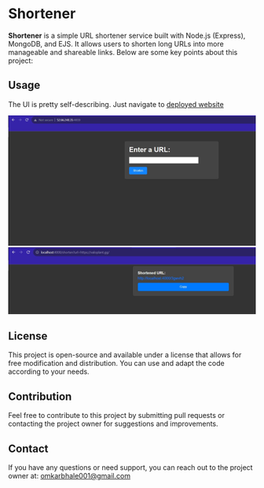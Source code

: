 # Shortener

**Shortener** is a simple URL shortener service built with Node.js (Express), MongoDB, and EJS. It allows users to shorten long URLs into more manageable and shareable links. Below are some key points about this project:

## Usage

The UI is pretty self-describing. Just navigate to [deployed website](http://52.66.248.35:4000/)

![Screenshot](/screenshots/index.ejs.jpg)
![Screenshot](/screenshots/link.ejs.jpg)

## License

This project is open-source and available under a license that allows for free modification and distribution. You can use and adapt the code according to your needs.

## Contribution

Feel free to contribute to this project by submitting pull requests or contacting the project owner for suggestions and improvements.

## Contact

If you have any questions or need support, you can reach out to the project owner at: omkarbhale001@gmail.com
